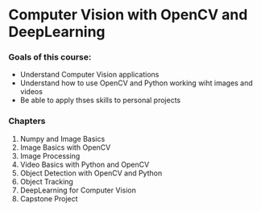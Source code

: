 # Computer Vision with OpenCV and DeepLearning

### Goals of this course:

- Understand Computer Vision applications
- Understand how to use OpenCV and Python working wiht images and videos
- Be able to apply thses skills to personal projects

### Chapters

1. Numpy and Image Basics
2. Image Basics with OpenCV
3. Image Processing
4. Video Basics with Python and OpenCV
5. Object Detection with OpenCV and Python
6. Object Tracking
7. DeepLearning for Computer Vision
8. Capstone Project
